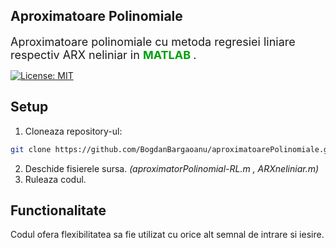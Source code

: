 ## <b> Aproximatoare Polinomiale </b>

<p>
<font size = 4>Aproximatoare polinomiale cu metoda regresiei liniare respectiv ARX neliniar in <b><font color = "#orange"> MATLAB </font></b>.</font>

[![License: MIT](https://img.shields.io/badge/License-MIT-g.svg)](https://opensource.org/licenses/MIT)
</p>

## Setup

1. Cloneaza repository-ul:

```bash
git clone https://github.com/BogdanBargaoanu/aproximatoarePolinomiale.git
```
2. Deschide fisierele sursa. <i> (aproximatorPolinomial-RL.m , ARXneliniar.m) </i>
3. Ruleaza codul.

## Functionalitate
Codul ofera flexibilitatea sa fie utilizat cu orice alt semnal de intrare si iesire.
